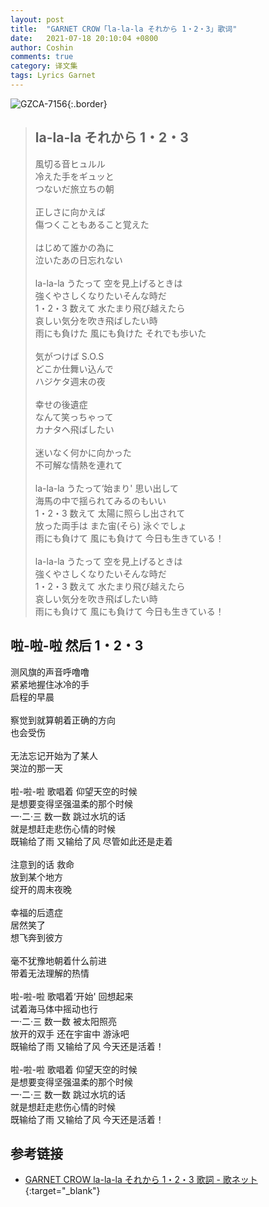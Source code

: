 ```yaml
---
layout: post
title:  "GARNET CROW「la-la-la それから 1・2・3」歌词"
date:   2021-07-18 20:10:04 +0800
author: Coshin
comments: true
category: 译文集
tags: Lyrics Garnet
---
```

![GZCA-7156](https://ganekuro.github.io/images/discography/single/GZCA-7156.jpg){:.border}

<blockquote class="original">
  <h2>la-la-la それから 1・2・3</h2>
  <p>
    風切る音ヒュルル<br>
    冷えた手をギュッと<br>
    つないだ旅立ちの朝<br>
    <br>
    正しさに向かえば<br>
    傷つくこともあること覚えた<br>
    <br>
    はじめて誰かの為に<br>
    泣いたあの日忘れない<br>
    <br>
    la-la-la うたって 空を見上げるときは<br>
    強くやさしくなりたいそんな時だ<br>
    1・2・3 数えて 水たまり飛び越えたら<br>
    哀しい気分を吹き飛ばしたい時<br>
    雨にも負けた 風にも負けた それでも歩いた<br>
    <br>
    気がつけば S.O.S<br>
    どこか仕舞い込んで<br>
    ハジケタ週末の夜<br>
    <br>
    幸せの後遺症<br>
    なんて笑っちゃって<br>
    カナタヘ飛ばしたい<br>
    <br>
    迷いなく何かに向かった<br>
    不可解な情熱を連れて<br>
    <br>
    la-la-la うたって‘始まり' 思い出して<br>
    海馬の中で揺られてみるのもいい<br>
    1・2・3 数えて 太陽に照らし出されて<br>
    放った両手は また宙(そら) 泳ぐでしょ<br>
    雨にも負けて 風にも負けて 今日も生きている！<br>
    <br>
    la-la-la うたって 空を見上げるときは<br>
    強くやさしくなりたいそんな時だ<br>
    1・2・3 数えて 水たまり飛び越えたら<br>
    哀しい気分を吹き飛ばしたい時<br>
    雨にも負けて 風にも負けて 今日も生きている！
  </p>
</blockquote>

<div class="translation">
  <h2>啦-啦-啦 然后 1・2・3</h2>
  <p>
    测风旗的声音呼噜噜<br>
    紧紧地握住冰冷的手<br>
    启程的早晨<br>
    <br>
    察觉到就算朝着正确的方向<br>
    也会受伤<br>
    <br>
    无法忘记开始为了某人<br>
    哭泣的那一天<br>
    <br>
    啦-啦-啦 歌唱着 仰望天空的时候<br>
    是想要变得坚强温柔的那个时候<br>
    一·二·三 数一数 跳过水坑的话<br>
    就是想赶走悲伤心情的时候<br>
    既输给了雨 又输给了风 尽管如此还是走着<br>
    <br>
    注意到的话 救命<br>
    放到某个地方<br>
    绽开的周末夜晚<br>
    <br>
    幸福的后遗症<br>
    居然笑了<br>
    想飞奔到彼方<br>
    <br>
    毫不犹豫地朝着什么前进<br>
    带着无法理解的热情<br>
    <br>
    啦-啦-啦 歌唱着‘开始' 回想起来<br>
    试着海马体中摇动也行<br>
    一·二·三 数一数 被太阳照亮<br>
    放开的双手 还在宇宙中 游泳吧<br>
    既输给了雨 又输给了风 今天还是活着！<br>
    <br>
    啦-啦-啦 歌唱着 仰望天空的时候<br>
    是想要变得坚强温柔的那个时候<br>
    一·二·三 数一数 跳过水坑的话<br>
    就是想赶走悲伤心情的时候<br>
    既输给了雨 又输给了风 今天还是活着！
  </p>
</div>

## 参考链接

* [GARNET CROW la-la-la それから 1・2・3 歌詞 - 歌ネット](https://www.uta-net.com/song/93528/){:target="_blank"}
